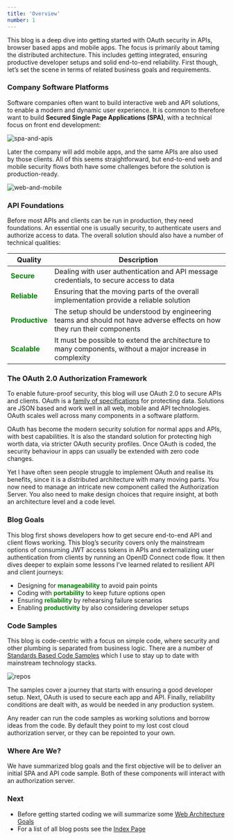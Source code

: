 ```yaml
---
title: 'Overview'
number: 1
---
```


This blog is a deep dive into getting started with OAuth security in APIs, browser based apps and mobile apps. The focus is primarily about taming the distributed architecture. This includes getting integrated, ensuring productive developer setups and solid end-to-end reliability. First though, let’s set the scene in terms of related business goals and requirements.

### Company Software Platforms

Software companies often want to build interactive web and API solutions, to enable a modern and dynamic user experience. It is common to therefore want to build **Secured Single Page Applications (SPA)**, with a technical focus on front end development:

![spa-and-apis](/images/1/spa-and-apis.jpg)

Later the company will add mobile apps, and the same APIs are also used by those clients. All of this seems straightforward, but end-to-end web and mobile security flows both have some challenges before the solution is production-ready.

![web-and-mobile](/images/1/web-and-mobile.jpg)

### API Foundations

Before most APIs and clients can be run in production, they need foundations. An essential one is usually security, to authenticate users and authorize access to data. The overall solution should also have a number of technical qualities:

| Quality | Description |
| ------- | ----------- | 
| <span style='color:green'>**Secure**</span> | Dealing with user authentication and API message credentials, to secure access to data |
| <span style='color:green'>**Reliable**</span> | Ensuring that the moving parts of the overall implementation provide a reliable solution |
| <span style='color:green'>**Productive**</span> | The setup should be understood by engineering teams and should not have adverse effects on how they run their components |
| <span style='color:green'>**Scalable**</span> | It must be possible to extend the architecture to many components, without a major increase in complexity |

### The OAuth 2.0 Authorization Framework

To enable future-proof security, this blog will use OAuth 2.0 to secure APIs and clients. OAuth is a [family of specifications](https://datatracker.ietf.org/doc/html/rfc6749) for protecting data. Solutions are JSON based and work well in all web, mobile and API technologies. OAuth scales well across many components in a software platform.

OAuth has become the modern security solution for normal apps and APIs, with best capabilities. It is also the standard solution for protecting high worth data, via stricter OAuth security profiles. Once OAuth is coded, the security behaviour in apps can usually be extended with zero code changes.

Yet I have often seen people struggle to implement OAuth and realise its benefits, since it is a distributed architecture with many moving parts. You now need to manage an intricate new component called the Authorization Server. You also need to make design choices that require insight, at both an architecture level and a code level.

### Blog Goals

This blog first shows developers how to get secure end-to-end API and client flows working. This blog’s security covers only the mainstream options of consuming JWT access tokens in APIs and externalizing user authentication from clients by running an OpenID Connect code flow. It then dives deeper to explain some lessons I’ve learned related to resilient API and client journeys:

- Designing for <span style='color:green'>**manageability**</span> to avoid pain points
- Coding with <span style='color:green'>**portability**</span> to keep future options open
- Ensuring <span style='color:green'>**reliability**</span> by rehearsing failure scenarios
- Enabling <span style='color:green'>**productivity**</span> by also considering developer setups

### Code Samples

This blog is code-centric with a focus on simple code, where security and other plumbing is separated from business logic. There are a number of [Standards Based Code Samples](https://github.com/gary-archer) which I use to stay up to date with mainstream technology stacks.

![repos](/images/1/repos.jpg)

The samples cover a journey that starts with ensuring a good developer setup. Next, OAuth is used to secure each app and API. Finally, reliability conditions are dealt with, as would be needed in any production system.

Any reader can run the code samples as working solutions and borrow ideas from the code. By default they point to my lost cost cloud authorization server, or they can be repointed to your own.

### Where Are We?

We have summarized blog goals and the first objective will be to deliver an initial SPA and API code sample. Both of these components will interact with an authorization server.

### Next

- Before getting started coding we will summarize some [Web Architecture Goals](/posts/web-architecture-goals)
- For a list of all blog posts see the [Index Page](/posts/index)
